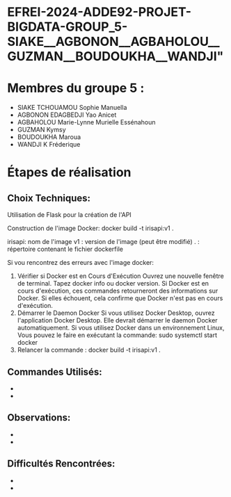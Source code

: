 # EFREI-2024-ADDE92-PROJET-BIGDATA-GROUP_5-SIAKE__AGBONON__AGBAHOLOU__GUZMAN__BOUDOUKHA__WANDJI"

# Membres du groupe 5 :
- SIAKE TCHOUAMOU Sophie Manuella
- AGBONON EDAGBEDJI Yao Anicet
- AGBAHOLOU Marie-Lynne Murielle Essénahoun
- GUZMAN Kymsy
- BOUDOUKHA Maroua
- WANDJI K Fréderique

# Étapes de réalisation

## Choix Techniques:
Utilisation de Flask pour la création de l'API

Construction de l'image Docker: 
docker build -t irisapi:v1 .

irisapi: nom de l'image
v1 : version de l'image (peut être modifié)
. : répertoire contenant le fichier dockerfile

Si vou rencontrez des erreurs avec l'image docker:
1. Vérifier si Docker est en Cours d'Exécution
Ouvrez une nouvelle fenêtre de terminal.
Tapez docker info ou docker version. Si Docker est en cours d'exécution, ces commandes retourneront des informations sur Docker. Si elles échouent, cela confirme que Docker n'est pas en cours d'exécution.
2. Démarrer le Daemon Docker
Si vous utilisez Docker Desktop, ouvrez l'application Docker Desktop. Elle devrait démarrer le daemon Docker automatiquement.
Si vous utilisez Docker dans un environnement Linux, Vous pouvez le faire en exécutant la commande: sudo systemctl start docker
3. Relancer la commande : docker build -t irisapi:v1 .

## Commandes Utilisés:
- 
- 

## Observations:
- 
- 

## Difficultés Rencontrées:
- 
- 


